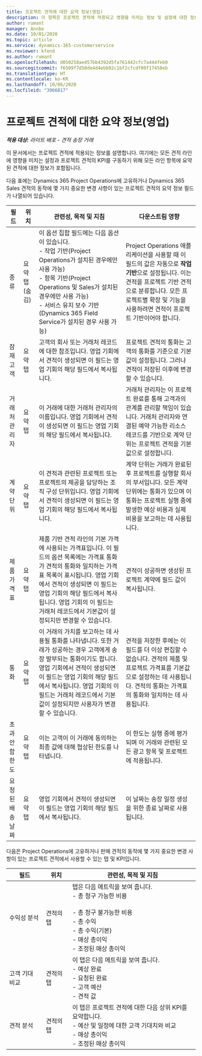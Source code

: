 ```yaml
---
title: 프로젝트 견적에 대한 요약 정보(영업)
description: 이 항목은 프로젝트 견적에 적용되고 영향을 미치는 정보 및 설정에 대한 정보를 제공합니다. (Sales)
author: rumant
manager: Annbe
ms.date: 10/01/2020
ms.topic: article
ms.service: dynamics-365-customerservice
ms.reviewer: kfend
ms.author: rumant
ms.openlocfilehash: d050258ae457bb4392d5fa761442cfc7a444feb0
ms.sourcegitcommit: f6509f7d50de4d4ebb92c1bf2cfcdf09f17458eb
ms.translationtype: HT
ms.contentlocale: ko-KR
ms.lasthandoff: 10/06/2020
ms.locfileid: "3966817"
---
```

# <a name="summary-information-on-a-project-quote-sales"></a>프로젝트 견적에 대한 요약 정보(영업)

_**적용 대상:** 라이트 배포 - 견적 송장 거래_

이 문서에서는 프로젝트 견적에 적용되는 정보를 설명합니다. 여기에는 모든 견적 라인에 영향을 미치는 설정과 프로젝트 견적의 KPI를 구동하기 위해 모든 라인 항목에 요약된 견적에 대한 정보가 포함됩니다.

다음 표에는 Dynamics 365 Project Operations에 고유하거나 Dynamics 365 Sales 견적의 동작에 몇 가지 중요한 변경 사항이 있는 프로젝트 견적의 요약 정보 필드가 나열되어 있습니다.

| **필드** | **위치** | **관련성, 목적 및 지침** | **다운스트림 영향** |
| --- | --- | --- | --- |
| 종류 | 요약 탭(숨김) | 이 옵션 집합 필드에는 다음 옵션이 있습니다.</br>- 작업 기반(Project Operations가 설치된 경우에만 사용 가능)</br>- 항목 기반(Project Operations 및 Sales가 설치된 경우에만 사용 가능)</br>- 서비스 유지 보수 기반(Dynamics 365 Field Service가 설치된 경우 사용 가능) | Project Operations 애플리케이션을 사용할 때 이 필드의 값은 자동으로 **작업 기반**으로 설정됩니다. 이는 견적을 프로젝트 기반 견적으로 분류합니다. 모든 프로젝트별 확장 및 기능을 사용하려면 견적이 프로젝트 기반이어야 합니다. |
| 잠재 고객 | 요약 탭 | 고객의 회사 또는 거래처 레코드에 대한 참조입니다. 영업 기회에서 견적이 생성되면 이 필드는 영업 기회의 해당 필드에서 복사됩니다. | 프로젝트 견적의 통화는 고객의 통화를 기준으로 기본값이 설정됩니다. 그러나 견적이 저장된 이후에 변경할 수 있습니다. |
| 거래처 관리자 | 요약 탭 | 이 거래에 대한 거래처 관리자의 이름입니다. 영업 기회에서 견적이 생성되면 이 필드는 영업 기회의 해당 필드에서 복사됩니다. | 거래처 관리자는 이 프로젝트 완료를 통해 고객과의 관계를 관리할 책임이 있습니다. 거래처 관리자와 연결된 예약 가능한 리소스 레코드를 기반으로 계약 단위는 프로젝트 견적을 기본값으로 설정합니다. |
| 계약 단위 | 요약 탭 | 이 견적과 관련된 프로젝트 또는 프로젝트의 제공을 담당하는 조직 구성 단위입니다. 영업 기회에서 견적이 생성되면 이 필드는 영업 기회의 해당 필드에서 복사됩니다. | 계약 단위는 거래가 완료된 후 프로젝트를 실행할 회사의 부서입니다. 모든 계약 단위에는 통화가 있으며 이 통화는 프로젝트 실행 중에 발생한 예상 비용과 실제 비용을 보고하는 데 사용됩니다. |
| 제품 가격표 | 요약 탭 | 제품 기반 견적 라인의 기본 가격에 사용되는 가격표입니다. 이 필드의 옵션 목록에는 가격표 통화가 견적의 통화와 일치하는 가격표 목록이 표시됩니다. 영업 기회에서 견적이 생성되면 이 필드는 영업 기회의 해당 필드에서 복사됩니다. 영업 기회의 이 필드는 거래처 레코드에서 기본값이 설정되지만 변경할 수 있습니다. | 견적이 성공하면 생성된 프로젝트 계약에 필드 값이 복사됩니다. |
| 통화 | 요약 탭 | 이 거래의 가치를 보고하는 데 사용될 통화를 나타냅니다. 또한 거래가 성공하는 경우 고객에게 송장 발부되는 통화이기도 합니다. 영업 기회에서 견적이 생성되면 이 필드는 영업 기회의 해당 필드에서 복사됩니다. 영업 기회의 이 필드는 거래처 레코드에서 기본값이 설정되지만 사용자가 변경할 수 있습니다. | 견적을 저장한 후에는 이 필드를 더 이상 편집할 수 없습니다. 견적의 제품 및 프로젝트 가격표를 기본값으로 설정하는 데 사용됩니다. 견적의 통화는 가격표의 통화와 일치하는 데 사용됩니다. |
| 초과 안 함 한도 | 요약 탭 | 이는 고객이 이 거래에 동의하는 최종 값에 대해 협상된 한도를 나타냅니다. | 이 한도는 실행 중에 평가되며 이 거래와 관련된 모든 광고 항목 및 프로젝트에 적용됩니다. |
| 요청된 배송 날짜 | 요약 탭 | 영업 기회에서 견적이 생성되면 이 필드는 영업 기회의 해당 필드에서 복사됩니다. | 이 날짜는 송장 일정 생성을 위한 종료 날짜로 사용됩니다. |

다음은 Project Operations에 고유하거나 판매 견적의 동작에 몇 가지 중요한 변경 사항이 있는 프로젝트 견적에서 사용할 수 있는 탭 및 KPI입니다.

| **필드** | **위치** | **관련성, 목적 및 지침** |
| --- | --- | --- |
| 수익성 분석 | 견적의 탭 | 탭은 다음 메트릭을 보여 줍니다.</br>- 총 청구 가능한 비용</br></br>- 총 청구 불가능한 비용</br>- 총 수익</br>- 총 수익(기본)</br>- 매상 총이익</br>- 조정된 매상 총이익|
| 고객 기대 비교 | 견적의 탭 | 이 탭은 다음 메트릭을 보여 줍니다.</br>- 예상 완료</br>- 요청된 완료</br>- 고객 예산</br>- 견적 값 |
| 견적 분석 | 견적의 탭 | 이 탭은 프로젝트 견적에 대한 다음 상위 KPI를 요약합니다.</br>- 예산 및 일정에 대한 고객 기대치와 비교</br>- 매상 총이익</br>- 조정된 매상 총이익 |
